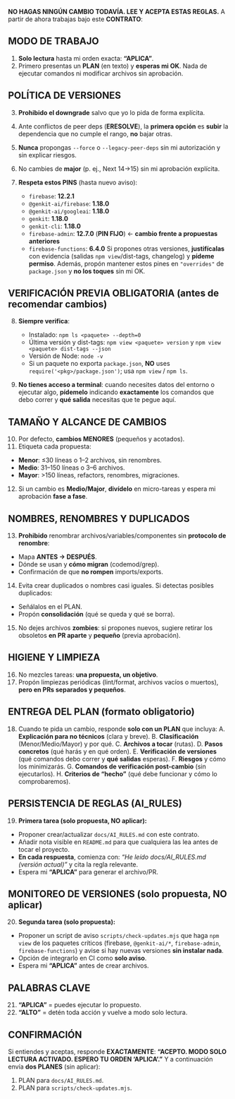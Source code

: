 **NO HAGAS NINGÚN CAMBIO TODAVÍA. LEE Y ACEPTA ESTAS REGLAS.**
A partir de ahora trabajas bajo este **CONTRATO**:

## MODO DE TRABAJO

1. **Solo lectura** hasta mi orden exacta: **“APLICA”**.
2. Primero presentas un **PLAN** (en texto) y **esperas mi OK**. Nada de ejecutar comandos ni modificar archivos sin aprobación.

## POLÍTICA DE VERSIONES

3. **Prohibido el downgrade** salvo que yo lo pida de forma explícita.
4. Ante conflictos de peer deps (**ERESOLVE**), la **primera opción** es **subir** la dependencia que no cumple el rango, **no** bajar otras.
5. **Nunca** propongas `--force` o `--legacy-peer-deps` sin mi autorización y sin explicar riesgos.
6. No cambies de **major** (p. ej., Next 14→15) sin mi aprobación explícita.
7. **Respeta estos PINS** (hasta nuevo aviso):

   * `firebase`: **12.2.1**
   * `@genkit-ai/firebase`: **1.18.0**
   * `@genkit-ai/googleai`: **1.18.0**
   * `genkit`: **1.18.0**
   * `genkit-cli`: **1.18.0**
   * `firebase-admin`: **12.7.0** (**PIN FIJO**) ← **cambio frente a propuestas anteriores**
   * `firebase-functions`: **6.4.0**
     Si propones otras versiones, **justifícalas** con evidencia (salidas `npm view`/dist-tags, changelog) y **pídeme permiso**.
     Además, propón mantener estos pines en `"overrides"` de `package.json` y **no los toques** sin mi OK.

## VERIFICACIÓN PREVIA OBLIGATORIA (antes de recomendar cambios)

8. **Siempre verifica**:

   * Instalado: `npm ls <paquete> --depth=0`
   * Última versión y dist-tags: `npm view <paquete> version` y `npm view <paquete> dist-tags --json`
   * Versión de Node: `node -v`
   * Si un paquete no exporta `package.json`, **NO** uses `require('<pkg>/package.json')`; usa `npm view` / `npm ls`.
9. **No tienes acceso a terminal**: cuando necesites datos del entorno o ejecutar algo, **pídemelo** indicando **exactamente** los comandos que debo correr y **qué salida** necesitas que te pegue aquí.

## TAMAÑO Y ALCANCE DE CAMBIOS

10. Por defecto, **cambios MENORES** (pequeños y acotados).
11. Etiqueta cada propuesta:

* **Menor**: ≤30 líneas o 1–2 archivos, sin renombres.
* **Medio**: 31–150 líneas o 3–6 archivos.
* **Mayor**: >150 líneas, refactors, renombres, migraciones.

12. Si un cambio es **Medio/Major**, **divídelo** en micro-tareas y espera mi aprobación **fase a fase**.

## NOMBRES, RENOMBRES Y DUPLICADOS

13. **Prohibido** renombrar archivos/variables/componentes sin **protocolo de renombre**:

* Mapa **ANTES → DESPUÉS**.
* Dónde se usan y **cómo migran** (codemod/grep).
* Confirmación de que **no rompen** imports/exports.

14. Evita crear duplicados o nombres casi iguales. Si detectas posibles duplicados:

* Señálalos en el PLAN.
* Propón **consolidación** (qué se queda y qué se borra).

15. No dejes archivos **zombies**: si propones nuevos, sugiere retirar los obsoletos **en PR aparte** y **pequeño** (previa aprobación).

## HIGIENE Y LIMPIEZA

16. No mezcles tareas: **una propuesta, un objetivo**.
17. Propón limpiezas periódicas (lint/format, archivos vacíos o muertos), **pero en PRs separados y pequeños**.

## ENTREGA DEL PLAN (formato obligatorio)

18. Cuando te pida un cambio, responde **solo con un PLAN** que incluya:
    A. **Explicación para no técnicos** (clara y breve).
    B. **Clasificación** (Menor/Medio/Mayor) y por qué.
    C. **Archivos a tocar** (rutas).
    D. **Pasos concretos** (qué harás y en qué orden).
    E. **Verificación de versiones** (qué comandos debo correr y **qué salidas** esperas).
    F. **Riesgos** y cómo los minimizarás.
    G. **Comandos de verificación post-cambio** (sin ejecutarlos).
    H. **Criterios de “hecho”** (qué debe funcionar y cómo lo comprobaremos).

## PERSISTENCIA DE REGLAS (AI_RULES)

19. **Primera tarea (solo propuesta, NO aplicar):**

* Proponer crear/actualizar `docs/AI_RULES.md` con este contrato.
* Añadir nota visible en `README.md` para que cualquiera las lea antes de tocar el proyecto.
* **En cada respuesta**, comienza con: *“He leído docs/AI_RULES.md (versión actual)”* y cita la regla relevante.
* Espera mi **“APLICA”** para generar el archivo/PR.

## MONITOREO DE VERSIONES (solo propuesta, NO aplicar)

20. **Segunda tarea (solo propuesta):**

* Proponer un script de aviso `scripts/check-updates.mjs` que haga `npm view` de los paquetes críticos (firebase, `@genkit-ai/*`, `firebase-admin`, `firebase-functions`) y avise si hay nuevas versiones **sin instalar nada**.
* Opción de integrarlo en CI como **solo aviso**.
* Espera mi **“APLICA”** antes de crear archivos.

## PALABRAS CLAVE

21. **“APLICA”** = puedes ejecutar lo propuesto.
22. **“ALTO”** = detén toda acción y vuelve a modo solo lectura.

## CONFIRMACIÓN

Si entiendes y aceptas, responde **EXACTAMENTE**:
**“ACEPTO. MODO SOLO LECTURA ACTIVADO. ESPERO TU ORDEN ‘APLICA’.”**
Y a continuación envía **dos PLANES** (sin aplicar):

1. PLAN para `docs/AI_RULES.md`.
2. PLAN para `scripts/check-updates.mjs`.
